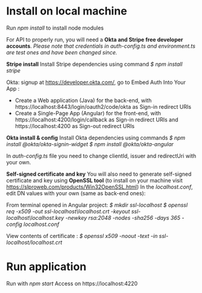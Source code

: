 # Install on local machine

Run _npm install_ to install node modules

For API to properly run, you will need a **Okta and Stripe free developer accounts**.
_Please note that credentials in _auth-config.ts_ and _environment.ts_ are test ones and have been changed since._

**Stripe install**
Install Stripe dependencies using command
_$ npm install stripe_

Okta: signup at https://developer.okta.com/, go to Embed Auth Into Your App :
- Create a Web application (Java) for the back-end, with https://localhost:8443/login/oauth2/code/okta as Sign-in redirect URIs
- Create a Single-Page App (Angular) for the front-end, with https://localhost:4200/login/callback as Sign-in redirect URIs and
https://localhost:4200 as Sign-out redirect URIs

**Okta install & config**
Install Okta dependencies using commands
_$ npm install @okta/okta-signin-widget
$ npm install @okta/okta-angular_

In _auth-config.ts_ file you need to change clientId, issuer and redirectUri with your own.


**Self-signed certificate and key**
You will also need to generate self-signed certificate and key using **OpenSSL tool** (to install on your machine visit https://slproweb.com/products/Win32OpenSSL.html)
In the _localhost.conf_, edit DN values with your own (same as back-end ones):

From terminal opened in Angular project:
_$ mkdir ssl-localhost_
_$ openssl req -x509 -out ssl-localhost\localhost.crt -keyout ssl-localhost\localhost.key -newkey rsa:2048 -nodes -sha256 -days 365 -config localhost.conf_

View contents of certificate :
_$ openssl x509 -noout -text -in ssl-localhost/localhost.crt_

# Run application
Run with _npm start_
Access on https://localhost:4220
